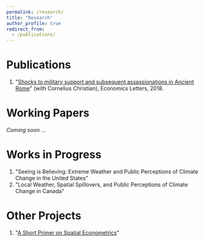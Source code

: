 ```yaml
---
permalink: /research/
title: "Research"
author_profile: true
redirect_from: 
  - /publications/
---
```






 
Publications
======
1. "[Shocks to military support and subsequent assassionations in Ancient Rome](https://www.sciencedirect.com/science/article/abs/pii/S0165176518302532)" (with Cornelius Christian), Economics Letters, 2018. 


Working Papers
======
_Coming soon ..._


Works in Progress
======
1. "Seeing is Believing: Extreme Weather and Public Perceptions of Climate Change in the United States"
2. "Local Weather, Spatial Spillovers, and Public Perceptions of Climate Change in Canada"


Other Projects
======
1. "[A Short Primer on Spatial Econometrics](https://liamselbourne.github.io/files/Spatial_Metrics.pdf)"




